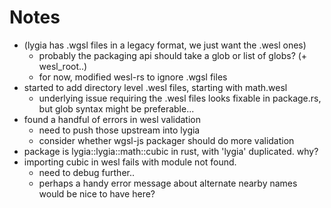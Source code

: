 # Notes

- (lygia has .wgsl files in a legacy format, we just want the .wesl ones)
  - probably the packaging api should take a glob or list of globs? (+ wesl_root..)
  - for now, modified wesl-rs to ignore .wgsl files
- started to add directory level .wesl files, starting with math.wesl
  - underlying issue requiring the .wesl files looks fixable in package.rs, but glob syntax might be preferable...
- found a handful of errors in wesl validation
  - need to push those upstream into lygia
  - consider whether wgsl-js packager should do more validation
- package is lygia::lygia::math::cubic in rust, with 'lygia' duplicated. why?
- importing cubic in wesl fails with module not found.
  - need to debug further..
  - perhaps a handy error message about alternate nearby names would be nice to have here?
